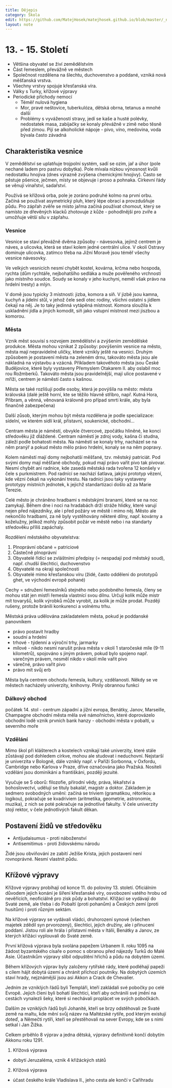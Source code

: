 ```yaml
---
title: Dějepis
category: Škola
edit: https://github.com/MatejHosek/matejhosek.github.io/blob/master/_notes/2023-09-12-dejepis.md
layout: note
---
```


# 13. - 15. Století

- Většina obyvatel se živí zemědělstvím
- Část řemeslem, převážně ve městech
- Společnost rozdělena na šlechtu, duchovenstvo a poddané, vzniká nová měšťanská vrstva. 
- Všechny vrstvy spojuje křesťanská víra.
- Války s Turky, křížové výpravy
- Periodické příchody nemocí 
  - Téměř nulová hygiena
  - Mor, pravé neštovice, tuberkulóza, dětská obrna, tetanus a mnohé další
  - Problémy s vyvážeností stravy, jedí se kaše a husté polévky, nedostatek masa, zabijačky se konaly převážně v zimě nebo těsně před zimou. Pijí se alkoholické nápoje - pivo, víno, medovina, voda bývala často závadná

## Charakteristika vesnice

V zemědělství se uplatňuje trojpolní systém, sadí se ozim, jař a úhor (pole nechané ladem pro pastvu dobytka). Pole mívala nízkou výnosnost kvůli nedostatku hnojiva (dnes výrazně zvýšena chemickými hnojivy). Často se pěstuje pšenice, ječmen, místy se objevuje i proso a pohnaka. Církevní řády se věnují vinařství, sadařství.

Používá se křížová orba, pole je zoráno podruhé kolmo na první orbu. Začíná se používat asymetrický pluh, který lépe obrací a provzdušňuje půdu. Pro zápřah zvěře se místo jařma začíná používat chomout, který se namísto ze dřevěných klacků zhotovuje z kůže - pohodlnější pro zvíře a umožňuje větší sílu v zápřahu.

### Vesnice

Vesnice se staví převážně dvěma způsoby - návesovka, jejímž centrem je náves, a ulicovka, která se staví kolem jedné centrální ulice. V okolí Ostravy dominuje ulicovka, zatímco třeba na Jižní Moravě jsou téměř všechy vesnice návesovky.

Ve velkých vesnicích nesmí chybět kostel, kovárna, krčma nebo hospoda, rychta (dům rychtáře, nejbohatšího sedláka a muže pověřeného vrchností jako místního soudce. Soudy se konaly v jeho kuchyni, neměl však právo na hrdelní tresty) a mlýn.

V domě jsou typicky 3 místnosti: jizba, komora a síň. V jizbě jsou kamna, kuchyň a jídelní stůl, v jehož čele sedí otec rodiny, všichni ostatní s jídlem čekají na něj. Je to taky jedinná vytápěná místnost. Komora sloužila k uskladnění jídla a jiných komodit, síň jako vstupní místnost mezi jiszbou a komorou.

### Města

Vznik měst souvisí s rozvojem zemědělství a zvýšením zemědělské produkce. Města mohou vznikat 2 způsoby: povýšením vesnice na město, města mají nepravidelné uličky, které vznikly ještě na vesnici. Druhým způsobem je postavení města na zeleném drnu, takováto města jsou ale nákladná na výstavbu a vzácná. Příkladem takovéhoto města jsou České Budějovice, které byly vystaveny Přemyslem Otakarem II. aby oslabil moc rou Rožmberků. Takováto města jsou pravidelnější, mají ulice postavené v mříži, centrem je náměstí často s kašnou.

Města se také rozlišují podle osoby, která je povýšila na město: města královská (dalé ještě horní, kte se těžilo hlavně stříbro, např. Kutná Hora, Příbram, a věnná, věnovaná královně pro případ smrti krále, aby byla finančně zabezpečena)

Další zůsob, kterým mohou být města rozdělena je podle specializace: sídelní, ve kterém sídlí král, přístavní, soukenické, obchodní...

Centram města je náměstí, obvykle čtvercové, zpočátku hliněné, ke konci středověku již dláždené. Centram náměstí je zdroj vody, kašna či studna, záleží podle bohatosti města. Na náměstí se konaly trhy, nacházel se na něm pranýř a pokud město mělo právo hrdelní, konaly se na něm popravy.

Kolem náměstí mají domy nejbohatší měšťané, tzv. městský patriciát. Pod svými domy mají měšťané obchody, pokud mají právo vařit pivo tak pivovar. Nesmí chybět ani radnice, kde zasedá městská rada tvořena 12 konšely v čele s purkmistrem. Pod radnící se nachází šatlava, jakýsi prototyp vězení, kde vězni čekali na vykonání trestu. Na radnici jsou taky vystaveny prototypy místních jednotek, k jejichž standartizaci došlo až za Marie Terezie.

Celé město je chráněno hradbami s městskými branami, které se na noc zamykají. Během dne i noci na hradabách drží stráže hlídky, které varují nejen před nájezdníky, ale i před požáry ve městě i mimo něj. Město ale nekončilo hradbami, za ně byly vystěhovány některé dílny, např. kovárny a koželužny, jelikož mohly způsobit požár ve městě nebo i na standarty středověku příliš zapáchaly.

Rozdělení městského obyvatelstva:
1. Plnoprávní občané = patriciové
2. Částečně plnoprávní
3. Obyvatelé řídící se zvláštními předpisy (= nespadají pod městský soud), např. chudší šlechtici, duchovenstvo
4. Obyvatelé na okraji společnosti
5. Obyvatelé mimo křesťanskou víru (židé, často odděleni do prototypů ghet, ve východní evropě pohané)

Cechy = sdružení řemeslníků stejného nebo podobného řemesla, členy se mohou stát jen mistři řemesla vlastnící svou dílnu. Určují kolik může mistr mít tovaryšů, kolik výrobků může vyrobit, za kolik je může prodat. Později rušeny, protože bránili konkurenci a volnému trhu.

Městská práva udělována zakladatelem města, pokud je poddanské panovníkem
- právo postavit hradby
- soudní a hrdelní
- trhové - týdenní a výroční trhy, jarmarky
- mílové - nikdo nesmí narušit práva města v okolí 1 staročeské míle (9-11 kilometrů), spojováno s jiným právem, pokud bylo spojeno např. varečným právem, nesměl nikdo v okolí míle vařit pivo
- várečné, právo vařit pivo
- právo mít svůj erb

Města byla centrem obchodu řemesla, kultury, vzdělanosti. Někdy se ve městech nacházely univerzity, knihovny. Plnily obrannou funkci

### Dálkový obchod

počátek 14. stol - centrum západní a jižní evropa, Benátky, Janov, Marseille, Champagne
obchodní města měla své námořnictvo, které doprovázelo obchodní lodě
vznik prvních bank
hanzy - obchodní města v pobaltí, u severního moře

### Vzdělání

Mimo škol při klášterech a kostelech vznikají také univerzity, které stále zůstávají pod dohledem církve, mohou ale studovat i neduchovní. Nejstarší je univerzita v Bologně, dále vznikly např. v Paříži Sorbonna, v Oxfordu, Cambridge nebo Karlova v Praze, dříve označována jako Pražská. Nositeli vzdělání jsou dominikáni a františkáni, později jezuité.

Vyučuje se 5 oborů: filozofie, přírodní vědy, práva, lékařství a bohoslovectví, udělují se tituly bakalář, magistr a doktor. Základem je sedmero svobodných umění: začíná se triviem (gramatikou, rétorikou a logikou), pokračuje se kvadriviem (aritmetika, geometrie, astronomie, muzika), z nich se poté pokračuje na jednotlivé fakulty. V čele univerzity stojí rektor, v čele jednotlivých fakult děkan.

## Postavení židů ve středověku

- Antijudaisumus - proti náboženství
- Antisemitimus - proti židovskému národu

Židé jsou obviňováni ze zabití Ježíše Krista, jejich postavení není rovnoprávné. Nesmí vlastnit půdu.

## Křížové výpravy

Křížové výpravy probíhají od konce 11. do poloviny 13. století. Oficiálním důvodem jejich konání je šíření křesťanské víry, osvobození vatého hrobu od nevěřících, neoficiálně pro zisk půdy a bohatství. Křižáci se vydávají do Svaté země, ale třeba i do Pobaltí (proti pohanům) a Českých zemí (proti husitům) i proti různým sektám.

Na křížové výpravy se vydávali vládci, druhorození synové (všechen majetek zdědil syn prvorozený), šlechtici, jejich družiny, ale i přinucení poddaní. Jistou roli ale hrála i přístavní města v Itálii, Benátky a Janov, ze kterých křižáci vyplouvali do Svaté země.

První křížová výprava byla svolána papežem Urbanem II. roku 1095 na žádost byzantského císaře o pomoc s obranou před nájezdy Turků do Malé Asie. Účastníkům výpravy slíbil odpuštění hříchů a půdu na dobytém území.

Během křížových výprav byly založeny rytířské rády, které podléhají papeži s cílem hájit dobytá území a chránit příchozí poutníky. Na dobytých územích staví hrady, nejznámější jsou asi Akkon a Crack de Chevalier.

Jedním ze vzniklých řádů byli Templáři, kteří zakládali své pobočky po celé Evropě. Jejich členi byli bohatí šlechtici, kteří aby ochránili své jmění na cestách vynalezli šeky, které si nechávali proplácet ve svých pobočkách.

Dalším ze vzniklých řádů byli Johanité, kteří se brzy odstěhovali ze Svaté země na maltu, kde mění svůj název na Maltézské rytíře, pod kterým existují doteď, a Němečtí rytíři, kteří se přestěhovali na sever Evropy, kde se s nimi setkal i Jan Žižka.

Celkem prběhlo 8 výprav a jedna dětská, výpravy definitivně končí dobytím Akkonu roku 1291.

1. Křížová výprava
  - dobytí Jeruzaléma, vznik 4 křižáckých států
2. Křížová výprava
  - účast českého krále Vladislava II., jeho cesta ale končí v Cařihradu
